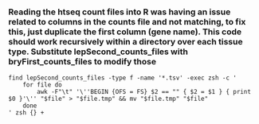 

### Reading the htseq count files into R was having an issue related to columns in the counts file and not matching, to fix this, just duplicate the first column (gene name). This code should work recursively within a directory over each tissue type. Substitute lepSecond_counts_files with bryFirst_counts_files to modify those

```
find lepSecond_counts_files -type f -name '*.tsv' -exec zsh -c '
    for file do
        awk -F"\t" '\''BEGIN {OFS = FS} $2 == "" { $2 = $1 } { print $0 }'\'' "$file" > "$file.tmp" && mv "$file.tmp" "$file"
    done
' zsh {} +
```
